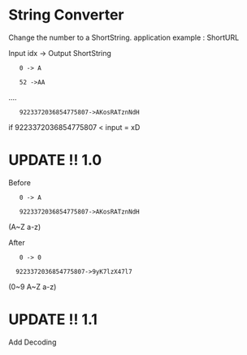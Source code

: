 String Converter
========

Change the number to a ShortString. application example : ShortURL

Input idx -> Output ShortString

       0 -> A

       52 ->AA

....

       9223372036854775807->AKosRATznNdH

if 9223372036854775807 < input = xD



UPDATE !! 1.0
========

Before 
       
       0 -> A
       
       9223372036854775807->AKosRATznNdH
       
(A~Z a-z)

After 
       
       0 -> 0

      9223372036854775807->9yK7lzX47l7

(0~9 A~Z a-z)      

UPDATE !! 1.1
========

Add Decoding
